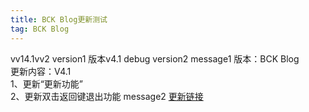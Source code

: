 ```yaml
---
title: BCK Blog更新测试
tag: BCK Blog
---
```

vv14.1vv2
version1 版本v4.1 debug version2
message1 
版本：BCK Blog </br>
更新内容：V4.1</br>
1、更新“更新功能”</br>
2、更新双击返回键退出功能 message2
[更新链接](https://github.com/blockcarft114/blockcarft114.github.io/releases)
